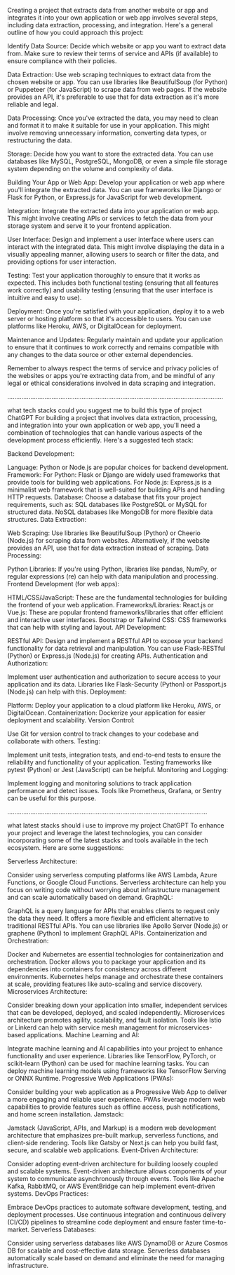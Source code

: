 Creating a project that extracts data from another website or app and integrates it into your own application or web app involves several steps, including data extraction, processing, and integration. Here's a general outline of how you could approach this project:

Identify Data Source: Decide which website or app you want to extract data from. Make sure to review their terms of service and APIs (if available) to ensure compliance with their policies.

Data Extraction: Use web scraping techniques to extract data from the chosen website or app. You can use libraries like BeautifulSoup (for Python) or Puppeteer (for JavaScript) to scrape data from web pages. If the website provides an API, it's preferable to use that for data extraction as it's more reliable and legal.

Data Processing: Once you've extracted the data, you may need to clean and format it to make it suitable for use in your application. This might involve removing unnecessary information, converting data types, or restructuring the data.

Storage: Decide how you want to store the extracted data. You can use databases like MySQL, PostgreSQL, MongoDB, or even a simple file storage system depending on the volume and complexity of data.

Building Your App or Web App: Develop your application or web app where you'll integrate the extracted data. You can use frameworks like Django or Flask for Python, or Express.js for JavaScript for web development.

Integration: Integrate the extracted data into your application or web app. This might involve creating APIs or services to fetch the data from your storage system and serve it to your frontend application.

User Interface: Design and implement a user interface where users can interact with the integrated data. This might involve displaying the data in a visually appealing manner, allowing users to search or filter the data, and providing options for user interaction.

Testing: Test your application thoroughly to ensure that it works as expected. This includes both functional testing (ensuring that all features work correctly) and usability testing (ensuring that the user interface is intuitive and easy to use).

Deployment: Once you're satisfied with your application, deploy it to a web server or hosting platform so that it's accessible to users. You can use platforms like Heroku, AWS, or DigitalOcean for deployment.

Maintenance and Updates: Regularly maintain and update your application to ensure that it continues to work correctly and remains compatible with any changes to the data source or other external dependencies.

Remember to always respect the terms of service and privacy policies of the websites or apps you're extracting data from, and be mindful of any legal or ethical considerations involved in data scraping and integration.

..........................................................................................................................     


what tech stacks could you suggest me to build this type of project
ChatGPT
For building a project that involves data extraction, processing, and integration into your own application or web app, you'll need a combination of technologies that can handle various aspects of the development process efficiently. Here's a suggested tech stack:

Backend Development:

Language: Python or Node.js are popular choices for backend development.
Framework:
For Python: Flask or Django are widely used frameworks that provide tools for building web applications.
For Node.js: Express.js is a minimalist web framework that is well-suited for building APIs and handling HTTP requests.
Database: Choose a database that fits your project requirements, such as:
SQL databases like PostgreSQL or MySQL for structured data.
NoSQL databases like MongoDB for more flexible data structures.
Data Extraction:

Web Scraping: Use libraries like BeautifulSoup (Python) or Cheerio (Node.js) for scraping data from websites. Alternatively, if the website provides an API, use that for data extraction instead of scraping.
Data Processing:

Python Libraries: If you're using Python, libraries like pandas, NumPy, or regular expressions (re) can help with data manipulation and processing.
Frontend Development (for web apps):

HTML/CSS/JavaScript: These are the fundamental technologies for building the frontend of your web application.
Frameworks/Libraries:
React.js or Vue.js: These are popular frontend frameworks/libraries that offer efficient and interactive user interfaces.
Bootstrap or Tailwind CSS: CSS frameworks that can help with styling and layout.
API Development:

RESTful API: Design and implement a RESTful API to expose your backend functionality for data retrieval and manipulation. You can use Flask-RESTful (Python) or Express.js (Node.js) for creating APIs.
Authentication and Authorization:

Implement user authentication and authorization to secure access to your application and its data. Libraries like Flask-Security (Python) or Passport.js (Node.js) can help with this.
Deployment:

Platform: Deploy your application to a cloud platform like Heroku, AWS, or DigitalOcean.
Containerization: Dockerize your application for easier deployment and scalability.
Version Control:

Use Git for version control to track changes to your codebase and collaborate with others.
Testing:

Implement unit tests, integration tests, and end-to-end tests to ensure the reliability and functionality of your application. Testing frameworks like pytest (Python) or Jest (JavaScript) can be helpful.
Monitoring and Logging:

Implement logging and monitoring solutions to track application performance and detect issues. Tools like Prometheus, Grafana, or Sentry can be useful for this purpose.


.................................................................................................................

what latest stacks should i use to improve my project
ChatGPT
To enhance your project and leverage the latest technologies, you can consider incorporating some of the latest stacks and tools available in the tech ecosystem. Here are some suggestions:

Serverless Architecture:

Consider using serverless computing platforms like AWS Lambda, Azure Functions, or Google Cloud Functions. Serverless architecture can help you focus on writing code without worrying about infrastructure management and can scale automatically based on demand.
GraphQL:

GraphQL is a query language for APIs that enables clients to request only the data they need. It offers a more flexible and efficient alternative to traditional RESTful APIs. You can use libraries like Apollo Server (Node.js) or graphene (Python) to implement GraphQL APIs.
Containerization and Orchestration:

Docker and Kubernetes are essential technologies for containerization and orchestration. Docker allows you to package your application and its dependencies into containers for consistency across different environments. Kubernetes helps manage and orchestrate these containers at scale, providing features like auto-scaling and service discovery.
Microservices Architecture:

Consider breaking down your application into smaller, independent services that can be developed, deployed, and scaled independently. Microservices architecture promotes agility, scalability, and fault isolation. Tools like Istio or Linkerd can help with service mesh management for microservices-based applications.
Machine Learning and AI:

Integrate machine learning and AI capabilities into your project to enhance functionality and user experience. Libraries like TensorFlow, PyTorch, or scikit-learn (Python) can be used for machine learning tasks. You can deploy machine learning models using frameworks like TensorFlow Serving or ONNX Runtime.
Progressive Web Applications (PWAs):

Consider building your web application as a Progressive Web App to deliver a more engaging and reliable user experience. PWAs leverage modern web capabilities to provide features such as offline access, push notifications, and home screen installation.
Jamstack:

Jamstack (JavaScript, APIs, and Markup) is a modern web development architecture that emphasizes pre-built markup, serverless functions, and client-side rendering. Tools like Gatsby or Next.js can help you build fast, secure, and scalable web applications.
Event-Driven Architecture:

Consider adopting event-driven architecture for building loosely coupled and scalable systems. Event-driven architecture allows components of your system to communicate asynchronously through events. Tools like Apache Kafka, RabbitMQ, or AWS EventBridge can help implement event-driven systems.
DevOps Practices:

Embrace DevOps practices to automate software development, testing, and deployment processes. Use continuous integration and continuous delivery (CI/CD) pipelines to streamline code deployment and ensure faster time-to-market.
Serverless Databases:

Consider using serverless databases like AWS DynamoDB or Azure Cosmos DB for scalable and cost-effective data storage. Serverless databases automatically scale based on demand and eliminate the need for managing infrastructure.

